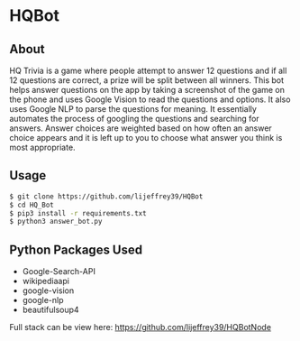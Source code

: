 # HQBot 

## About
HQ Trivia is a game where people attempt to answer 12 questions and if all 12 questions are correct, a prize will be split between all winners. This bot helps answer questions on the app by taking a screenshot of the game on the phone and uses Google Vision to read the questions and options. It also uses Google NLP to parse the questions for meaning. It essentially automates the process of googling the questions and searching for answers. Answer choices are weighted based on how often an answer choice appears and it is left up to you to choose what answer you think is most appropriate. 

## Usage

```bash
$ git clone https://github.com/lijeffrey39/HQBot
$ cd HQ_Bot
$ pip3 install -r requirements.txt
$ python3 answer_bot.py
```

## Python Packages Used

* Google-Search-API
* wikipediaapi
* google-vision
* google-nlp 
* beautifulsoup4 

Full stack can be view here: https://github.com/lijeffrey39/HQBotNode
